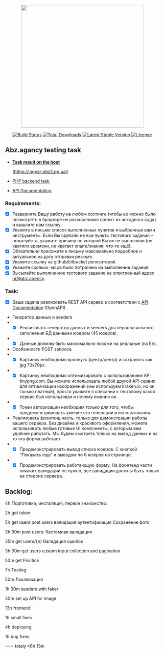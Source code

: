 <p align="center"><a href="https://laravel.com" target="_blank"><img src="https://raw.githubusercontent.com/laravel/art/master/logo-lockup/5%20SVG/2%20CMYK/1%20Full%20Color/laravel-logolockup-cmyk-red.svg" width="400"></a></p>

<p align="center">
<a href="https://travis-ci.org/laravel/framework"><img src="https://travis-ci.org/laravel/framework.svg" alt="Build Status"></a>
<a href="https://packagist.org/packages/laravel/framework"><img src="https://img.shields.io/packagist/dt/laravel/framework" alt="Total Downloads"></a>
<a href="https://packagist.org/packages/laravel/framework"><img src="https://img.shields.io/packagist/v/laravel/framework" alt="Latest Stable Version"></a>
<a href="https://packagist.org/packages/laravel/framework"><img src="https://img.shields.io/packagist/l/laravel/framework" alt="License"></a>
</p>

## Abz.agancy testing task

- [**Task result on the host**](https://ingvar-abz2.pp.ua/)

  (https://ingvar-abz2.pp.ua/)


- [PHP backend task](https://drive.google.com/file/d/1zUC2D72mGqSip5-3zvKJYGMsd7-KEfHG/view).
- [API Documentation](https://apidocs.abz.dev/test_assignment_for_frontend_developer_api_documentation#).

### Requirements:

* [x] Разверните Вашу работу на любом хостинге (чтобы ее можно было посмотреть в браузере не разворачивая проект из
  исходного кода) и вышлите нам ссылку.
* [x] Укажите в письме список выполненных пунктов и выбранные вами инструменты. Если Вы сделали не все пункты тестового
  задания – пожалуйста, укажите причину по которой Вы их не выполнили (не хватило времени, не хватает опыта/знания,
  что-то ещё).
* [x] Обязательно приложите к письму максимально подробное и актуальное на дату отправки резюме.
* [x] Укажите ссылку на github/bitbucket репозиторий.
* [x] Укажите сколько часов было потрачено на выполнение задания.
* [x] Высылайте выполненное тестового задание на электронный адрес hr@abz.agency.

### Task:

* [x] Ваша задача реализовать REST API сервер в соответствии
  с [API Documentation](https://apidocs.abz.dev/test_assignment_for_frontend_developer_api_documentation#) (OpenAPI).
* Генератор данных и seeders
*
    * [x] Реализовать генератор данных и seeders для первоначального заполнения БД данными юзером (45 юзеров).
*
    * [x] Данные должны быть максимально похожи на реальные (на En).

* Особенности POST запроса
*
    * [x] Картинку необходимо кропнуть (центр/центр) и сохранить как jpg 70х70px.
*
    * [x] Картинку необходимо оптимизировать с использованием API tinypng.com. Вы можете использовать любой другой API
      сервис для оптимизации изображений (мы используем kraken.io, но он только платный), просто укажите в описании к
      тестовому какой сервис был использован и почему именно он.
*
    * [x] Токен авторизации необходим только для того, чтобы продемонстрировать умение его генерации и использования.

* Реализовать фронтенд часть, только для демонстрации работы вашего сервера. Без дизайна и красивого оформления, можете
  использовать любые готовые UI компоненты, с которым вам удобнее работать. Мы будем смотреть только на вывод данных и
  на то что форма работает.
*
    * [x] Продемонстрировать вывод списка юзеров. С кнопкой “Показать еще” и выводом по 6 юзеров на странице.
*
    * [x] Продемонстрировать работающую форму. На фронтенд части никаких валидации не нужно, все валидации должны быть
      только на стороне сервера.

## Backlog:

4h Подготовка, инсталяция, первое знакомство.

2h get token

5h get users post users валидация аутентификация Сохранение фото

3h 30m post users:
Кастомная валидация

35m get users/{n} Валидация ошибок

3h 30m get users custom input collection and pagination

50m get Position

7h Testing

50m Локализация

1h 30m seeders with faker

30m set up API for image

13h frontend

1h small fixes

4h deploying

1h bug fixes

=== totaly 46h 15m

